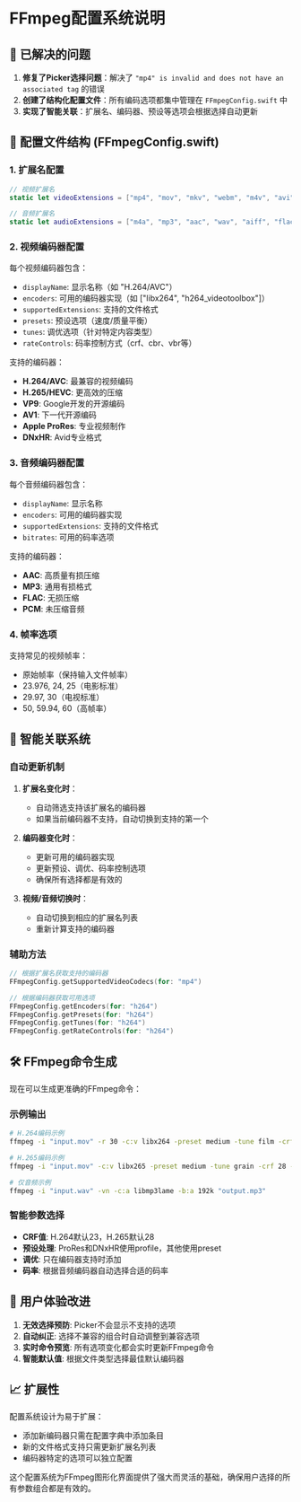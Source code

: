 # FFmpeg配置系统说明

## 🎯 **已解决的问题**

1. **修复了Picker选择问题**：解决了 `"mp4" is invalid and does not have an associated tag` 的错误
2. **创建了结构化配置文件**：所有编码选项都集中管理在 `FFmpegConfig.swift` 中
3. **实现了智能关联**：扩展名、编码器、预设等选项会根据选择自动更新

## 📁 **配置文件结构 (FFmpegConfig.swift)**

### **1. 扩展名配置**
```swift
// 视频扩展名
static let videoExtensions = ["mp4", "mov", "mkv", "webm", "m4v", "avi", "mxf"]

// 音频扩展名  
static let audioExtensions = ["m4a", "mp3", "aac", "wav", "aiff", "flac", "ogg", "ape", "wv", "ac3", "dts"]
```

### **2. 视频编码器配置**
每个视频编码器包含：
- `displayName`: 显示名称（如 "H.264/AVC"）
- `encoders`: 可用的编码器实现（如 ["libx264", "h264_videotoolbox"]）
- `supportedExtensions`: 支持的文件格式
- `presets`: 预设选项（速度/质量平衡）
- `tunes`: 调优选项（针对特定内容类型）
- `rateControls`: 码率控制方式（crf、cbr、vbr等）

支持的编码器：
- **H.264/AVC**: 最兼容的视频编码
- **H.265/HEVC**: 更高效的压缩
- **VP9**: Google开发的开源编码
- **AV1**: 下一代开源编码
- **Apple ProRes**: 专业视频制作
- **DNxHR**: Avid专业格式

### **3. 音频编码器配置**
每个音频编码器包含：
- `displayName`: 显示名称
- `encoders`: 可用的编码器实现
- `supportedExtensions`: 支持的文件格式
- `bitrates`: 可用的码率选项

支持的编码器：
- **AAC**: 高质量有损压缩
- **MP3**: 通用有损格式
- **FLAC**: 无损压缩
- **PCM**: 未压缩音频

### **4. 帧率选项**
支持常见的视频帧率：
- 原始帧率（保持输入文件帧率）
- 23.976, 24, 25（电影标准）
- 29.97, 30（电视标准）
- 50, 59.94, 60（高帧率）

## 🔄 **智能关联系统**

### **自动更新机制**
1. **扩展名变化时**：
   - 自动筛选支持该扩展名的编码器
   - 如果当前编码器不支持，自动切换到支持的第一个

2. **编码器变化时**：
   - 更新可用的编码器实现
   - 更新预设、调优、码率控制选项
   - 确保所有选择都是有效的

3. **视频/音频切换时**：
   - 自动切换到相应的扩展名列表
   - 重新计算支持的编码器

### **辅助方法**
```swift
// 根据扩展名获取支持的编码器
FFmpegConfig.getSupportedVideoCodecs(for: "mp4")

// 根据编码器获取可用选项
FFmpegConfig.getEncoders(for: "h264")
FFmpegConfig.getPresets(for: "h264") 
FFmpegConfig.getTunes(for: "h264")
FFmpegConfig.getRateControls(for: "h264")
```

## 🛠 **FFmpeg命令生成**

现在可以生成更准确的FFmpeg命令：

### **示例输出**
```bash
# H.264编码示例
ffmpeg -i "input.mov" -r 30 -c:v libx264 -preset medium -tune film -crf 23 -c:a aac -b:a 128k "output.mp4"

# H.265编码示例  
ffmpeg -i "input.mov" -c:v libx265 -preset medium -tune grain -crf 28 -c:a aac -b:a 128k "output.mp4"

# 仅音频示例
ffmpeg -i "input.wav" -vn -c:a libmp3lame -b:a 192k "output.mp3"
```

### **智能参数选择**
- **CRF值**: H.264默认23，H.265默认28
- **预设处理**: ProRes和DNxHR使用profile，其他使用preset
- **调优**: 只在编码器支持时添加
- **码率**: 根据音频编码器自动选择合适的码率

## 🎨 **用户体验改进**

1. **无效选择预防**: Picker不会显示不支持的选项
2. **自动纠正**: 选择不兼容的组合时自动调整到兼容选项
3. **实时命令预览**: 所有选项变化都会实时更新FFmpeg命令
4. **智能默认值**: 根据文件类型选择最佳默认编码器

## 📈 **扩展性**

配置系统设计为易于扩展：
- 添加新编码器只需在配置字典中添加条目
- 新的文件格式支持只需更新扩展名列表
- 编码器特定的选项可以独立配置

这个配置系统为FFmpeg图形化界面提供了强大而灵活的基础，确保用户选择的所有参数组合都是有效的。

